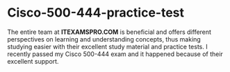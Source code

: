 # Cisco-500-444-practice-test
The entire team at **ITEXAMSPRO.COM** is beneficial and offers different perspectives on learning and understanding concepts, thus making studying easier with their excellent study material and practice tests. I recently passed my Cisco 500-444 exam and it happened because of their excellent support. 
